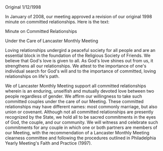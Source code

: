 Original 1/12/1998

In January of 2008, our meeting approved a revision of our original 1998 minute on committed relationships. Here is the text:

Minute on Committed Relationships

Under the Care of Lancaster Monthly Meeting

Loving relationships undergird a peaceful society for all people and are an essential block in the foundation of the Religious Society of Friends. We believe that God's love is given to all. As God's love shines out from us, it strengthens all our relationships. We attest to the importance of one's individual search for God's will and to the importance of committed, loving relationships on life's path.

We of Lancaster Monthly Meeting support all committed relationships wherein is an enduring, unselfish and mutually devoted love between two people regardless of gender. We affirm our willingness to take such committed couples under the care of our Meeting. These committed relationships may have different names: most commonly marriage, but also union or covenant. Although not all committed relationships are presently recognized by the State, we hold all to be sacred commitments in the eyes of God, the couple, and our community. We will witness and celebrate such commitments for any couple in which one or both partners are members of our Meeting, with the recommendation of a Lancaster Monthly Meeting clearness committee and following the procedures outlined in Philadelphia Yearly Meeting's Faith and Practice (1997).
